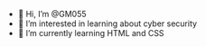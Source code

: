 - 👋 Hi, I’m @GM055
- 👀 I’m interested in learning about cyber security
- 🌱 I’m currently learning HTML and CSS
<!---
GM055/GM055 is a ✨ special ✨ repository because its `README.md` (this file) appears on your GitHub profile.
You can click the Preview link to take a look at your changes.
--->
